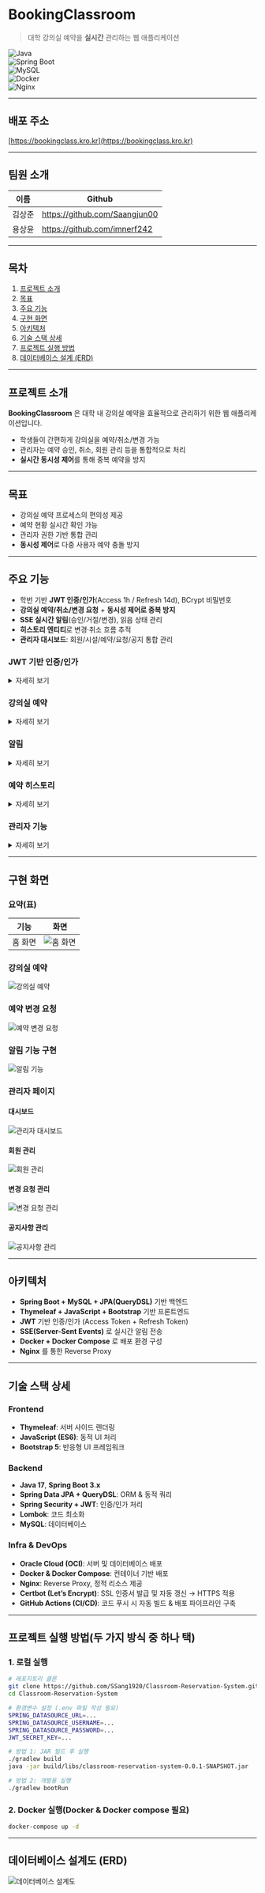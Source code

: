 # BookingClassroom

> 대학 강의실 예약을 **실시간** 관리하는 웹 애플리케이션

![Java](https://img.shields.io/badge/Java-17-007396?logo=openjdk&logoColor=white)  
![Spring Boot](https://img.shields.io/badge/Spring%20Boot-3.x-6DB33F?logo=springboot&logoColor=white)  
![MySQL](https://img.shields.io/badge/MySQL-8.0-4479A1?logo=mysql&logoColor=white)  
![Docker](https://img.shields.io/badge/Docker-2496ED?logo=docker&logoColor=white)  
![Nginx](https://img.shields.io/badge/Nginx-009639?logo=nginx&logoColor=white)  

---

## 배포 주소
[https://bookingclass.kro.kr](https://bookingclass.kro.kr)

---

## 팀원 소개
| 이름 | Github |
| ----- | ----- |
| 김상준 | https://github.com/Saangjun00 |
| 용상윤 | https://github.com/imnerf242 |

---

## 목차
1. [프로젝트 소개](#프로젝트-소개)  
2. [목표](#목표)  
3. [주요 기능](#주요-기능)  
4. [구현 화면](#구현-화면)  
5. [아키텍처](#아키텍처)  
6. [기술 스택 상세](#기술-스택-상세)  
7. [프로젝트 실행 방법](#프로젝트-실행-방법)  
8. [데이터베이스 설계 (ERD)](#데이터베이스-설계-erd)

---

##  프로젝트 소개
**BookingClassroom** 은 대학 내 강의실 예약을 효율적으로 관리하기 위한 웹 애플리케이션입니다.  

- 학생들이 간편하게 강의실을 예약/취소/변경 가능  
- 관리자는 예약 승인, 취소, 회원 관리 등을 통합적으로 처리  
- **실시간 동시성 제어**를 통해 중복 예약을 방지

---

## 목표
- 강의실 예약 프로세스의 편의성 제공
- 예약 현황 실시간 확인 가능
- 관리자 권한 기반 통합 관리
- **동시성 제어**로 다중 사용자 예약 충돌 방지

---

## 주요 기능
- 학번 기반 **JWT 인증/인가**(Access 1h / Refresh 14d), BCrypt 비밀번호
- **강의실 예약/취소/변경 요청** + **동시성 제어로 중복 방지**
- **SSE 실시간 알림**(승인/거절/변경), 읽음 상태 관리
- **히스토리 엔티티**로 변경·취소 흐름 추적
- **관리자 대시보드**: 회원/시설/예약/요청/공지 통합 관리

### JWT 기반 인증/인가
<details>
  <summary>자세히 보기</summary>

  - **2-토큰**: Access(1h), Refresh(14d)  
  - 만료 시 Refresh로 재발급, 로그아웃 시 서버 저장 Refresh 무효화  
  - 토큰 클레임: 학번(ID), 이름, 역할(`ROLE_STUDENT`, `ROLE_ADMIN`)  
  - 비밀번호 **BCrypt 해시**, `JWT_SECRET_KEY`는 환경 변수로 관리  
</details>

### 강의실 예약
<details>
  <summary>자세히 보기</summary>

  - 날짜/교시 선택 **예약 신청**, **취소**, **변경 요청**  
  - **실시간 동시성 제어**로 중복 예약 방지  
  - 변경 요청은 **관리자 승인 후 반영**  
  - 취소/변경 요청은 **History 엔티티**로 투명하게 관리 
</details>

### 알림
<details>
  <summary>자세히 보기</summary>

  - 승인/거절/변경 등 **이벤트 발생 시 푸시**  
  - 읽음/안읽음(`isRead`, `readAt`) 상태 관리, 전체 읽음 처리  
  - **SSE 구독** 기반 실시간 알림 구독 지원 → 예약 상태 변경 시 즉시 알림 수신
</details>

### 예약 히스토리
<details>
  <summary>자세히 보기</summary>

  - **요청 자체가 히스토리**로 생성되어 상태 흐름 추적  
  - 관리자는 히스토리를 보고 승인/거절, 사용자는 자신의 요청 내역 조회
</details>

### 관리자 기능
<details>
  <summary>자세히 보기</summary>

  - **대시보드**: 회원 수, 예약 현황, 시설 수, 대기 중 요청 등  
  - **시설 관리**: 강의실 추가/수정/삭제, 사용 가능/불가 전환  
  - **회원 관리**: 조건 검색, 삭제(관리자 계정 제외)  
  - **예약 관리**: 학생의 변경 요청 **승인/거절**  
  - **공지사항 관리**: 등록/수정/삭제  
</details>

---

## 구현 화면

### 요약(표)
| 기능 | 화면 |
| ------- | ------- |
| 홈 화면 | ![홈 화면](https://github.com/user-attachments/assets/b18cc16c-fa17-4230-b764-cf2cca08eedf)|


### 강의실 예약
![강의실 예약](https://github.com/user-attachments/assets/88937b32-29a8-4c62-9a80-dc83da741d26)

### 예약 변경 요청
![예약 변경 요청](https://github.com/user-attachments/assets/030bc9b4-adb9-4a54-8235-b110c27be4cc)

### 알림 기능 구현
![알림 기능](https://github.com/user-attachments/assets/8571baa0-b79a-4007-b51c-d34967e32c64)

### 관리자 페이지

#### 대시보드
![관리자 대시보드](https://github.com/user-attachments/assets/eeaa7040-d476-4d59-9e52-27db312298c2)

#### 회원 관리
![회원 관리](https://github.com/user-attachments/assets/114c18bb-008b-4c75-918e-380799924b74)

#### 변경 요청 관리
![변경 요청 관리](https://github.com/user-attachments/assets/a2c86e54-97de-4f96-a73b-60c9240f9d44)

#### 공지사항 관리
![공지사항 관리](https://github.com/user-attachments/assets/8f5c92df-9f6b-4ff3-a680-e1cc4c698d20)

---

## 아키텍처
- **Spring Boot + MySQL + JPA(QueryDSL)** 기반 백엔드  
- **Thymeleaf + JavaScript + Bootstrap** 기반 프론트엔드  
- **JWT** 기반 인증/인가 (Access Token + Refresh Token)  
- **SSE(Server-Sent Events)** 로 실시간 알림 전송  
- **Docker + Docker Compose** 로 배포 환경 구성  
- **Nginx** 를 통한 Reverse Proxy

---

## 기술 스택 상세

### Frontend
- **Thymeleaf**: 서버 사이드 렌더링  
- **JavaScript (ES6)**: 동적 UI 처리  
- **Bootstrap 5**: 반응형 UI 프레임워크    

### Backend
- **Java 17**, **Spring Boot 3.x**  
- **Spring Data JPA + QueryDSL**: ORM & 동적 쿼리  
- **Spring Security + JWT**: 인증/인가 처리  
- **Lombok**: 코드 최소화  
- **MySQL**: 데이터베이스   

### Infra & DevOps
- **Oracle Cloud (OCI)**: 서버 및 데이터베이스 배포  
- **Docker & Docker Compose**: 컨테이너 기반 배포  
- **Nginx**: Reverse Proxy, 정적 리소스 제공  
- **Certbot (Let’s Encrypt)**: SSL 인증서 발급 및 자동 갱신 → HTTPS 적용
- **GitHub Actions (CI/CD)**: 코드 푸시 시 자동 빌드 & 배포 파이프라인 구축

---

## 프로젝트 실행 방법(두 가지 방식 중 하나 택)

### 1. 로컬 실행
```bash
# 레포지토리 클론
git clone https://github.com/SSang1920/Classroom-Reservation-System.git
cd Classroom-Reservation-System

# 환경변수 설정 (.env 파일 작성 필요)
SPRING_DATASOURCE_URL=...
SPRING_DATASOURCE_USERNAME=...
SPRING_DATASOURCE_PASSWORD=...
JWT_SECRET_KEY=...

# 방법 1: JAR 빌드 후 실행
./gradlew build
java -jar build/libs/classroom-reservation-system-0.0.1-SNAPSHOT.jar

# 방법 2: 개발용 실행
./gradlew bootRun
```

### 2. Docker 실행(Docker & Docker compose 필요)
```bash
docker-compose up -d
```

---

## 데이터베이스 설계도 (ERD)
![데이터베이스 설계도](https://github.com/user-attachments/assets/e41b2d48-5024-4496-b2ae-348b9d126452)




